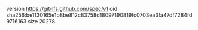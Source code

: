 version https://git-lfs.github.com/spec/v1
oid sha256:be1130165e1b8be812c83758d18097190819fc0703ea3fa47df7284fd9716163
size 20278
